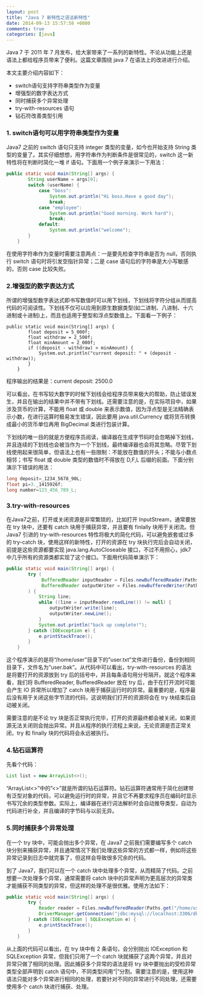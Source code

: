 ```yaml
---
layout: post
title: "Java 7 新特性之语法新特性"
date: 2014-09-13 15:57:58 +0800
comments: true
categories: [java]
---
```

Java 7 于 2011 年 7 月发布，给大家带来了一系列的新特性。不论从功能上还是语法上都给程序员带来了便利。这篇文章围绕 java 7 在语法上的改进进行介绍。

本文主要介绍内容如下：

* switch语句支持字符串类型作为变量
* 增强型的数字表达方式
* 同时捕获多个异常处理
* try-with-resources 语句
* 钻石符改善类型引用

### 1. switch语句可以用字符串类型作为变量

Java7 之前的 switch 语句只支持 integer 类型的变量，如今也开始支持 String 类型的变量了。其实仔细想想，用字符串作为判断条件是很常见的，switch 这一新特性将在判断时简化一堆 if 语句。下面用一个例子来演示一下用法：
```java
public static void main(String[] args) {
        String userName = args[0];
        switch (userName) {
            case "boss":
                System.out.println("Hi boss.Have a good day");
                break;
            case "employee":
                System.out.println("Good morning. Work hard");
                break;
            default:
                System.out.println("welcome");
        }
    }
```

在使用字符串作为变量时需要注意两点：一是要先检查字符串是否为 null，否则执行 switch 语句时将引发空指针异常；二是 case 语句后的字符串是大小写敏感的，否则 case 比较失败。

### 2.增强型的数字表达方式

所谓的增强型数字表达式即书写数值时可以用下划线，下划线将字符分组从而提高代码的可阅读性。下划线不仅可以应用到原生数据类型(如二进制、八进制、十六进制或十进制)上，而且也适用于整型和浮点型数值上。下面看一下例子：
```
public static void main(String[] args) {
        float deposit = 5_000f;
        float withdraw = 2_500f;
        float minAmount = 2_000f;
        if ((deposit - withdraw) > minAmount) {
            System.out.println("current deposit: " + (deposit - withdraw));
        }
    }
```
程序输出的结果是：current deposit: 2500.0

可以看出，在书写较大数字的时候下划线会给程序员带来极大的帮助，防止错误发生，并且在输出的结果中并不带有下划线。还需要注意的是，在实际项目中，如果涉及货币的计算，不能用 float 或 double 来表示数值，因为浮点型是无法精确表示小数，在进行运算时极易发生错误，因此要用 java.util.Currency 或将货币转换成最小的货币单位再用 BigDecimal 类进行包装计算。

下划线的唯一目的就是方便程序员阅读，编译器在生成字节码时会忽略掉下划线，并且连续的下划线也会被当作为一个下划线，最终编译器也会将其忽略。尽管下划线使用起来很简单，但语法上也有一些限制：不能放在数值的开头；不能与小数点相邻；书写 float 或 double 类型的数值时不得放在 D,F,L 后缀的前面。下面分别演示下错误的用法：
```java
long deposit=_1234_5678_90L;
float pi=3._1415926f;
long number=123_456_789_L;
```
<!--more-->

### 3.try-with-resources

在Java7之前，打开或关闭资源是非常繁琐的，比如打开 InputStream，通常要放在 try 块中，还要有 catch 块用于捕获异常，并且要有 finlally 块用于关闭流。但 Java7 引进的 try-with-resources 特性将极大的简化代码，可以避免嵌套或过多的 try-catch 块，使用这样的新特性，打开的资源在 try 块执行完后会自动关闭，前提是这些资源都要实现 java.lang.AutoCloseable 接口，不过不用担心，jdk7 中几乎所有的资源类都实现了这个接口。下面用代码简单演示下：
```java
public static void main(String[] args) {
        try (
             BufferedReader inputReader = Files.newBufferedReader(Paths.get("/home/user/user.txt"), Charset.defaultCharset());
             BufferedReader outputWriter = Files.newBufferedWriter(Paths.get("/home/user/user.bak"), Charset.defaultCharset())
        ) {
            String line;
            while ((line = inputReader.readLine()) != null) {
                outputWriter.write(line);
                outputWriter.newLine();
            }
            System.out.println("back up complete!");
        } catch (IOException e) {
            e.printStackTrace();
        }
    }
```

这个程序演示的是将“/home/user”目录下的”user.txt”文件进行备份，备份到相同目录下，文件名为”user.bak”。从代码中可以看出，try-with-resources 的语法是将要打开的资源放到 try 后的括号中，并且每条语句用分号隔开。就这个程序来看，我们将 BufferedReader, BufferedReader 放在 try 后，由于在打开流时可能会产生 IO 异常所以增加了 catch 块用于捕获运行时的异常。最重要的是，程序最后没有用于关闭这些字节流的代码，这说明我们打开的资源将会在 try 块结束后自动被关闭。

需要注意的是不论 try 块是否正常执行完毕，打开的资源最终都会被关闭，如果资源无法关闭则会抛出异常。并且从程序的执行流程上来说，无论资源是否正常关闭，try 和 finally 块的代码将会永远被执行。

### 4.钻石运算符
先看个代码：
```java
List list = new ArrayList<>();
```
“ArrayList<>”中的”<>”就是所谓的钻石运算符。钻石运算符通常用于简化创建带有泛型对象的代码，可以避免运行时的异常，并且它不再要求程序员在编码时显示书写冗余的类型参数。实际上，编译器在进行词法解析时会自动推导类型，自动为代码进行补全，并且编译的字节码与以前无异。

### 5.同时捕获多个异常处理

在一个 try 块中，可能会抛出多个异常，在 Java7 之前我们需要编写多个 catch 块分别来捕获异常，并且通常情况下我们处理这些异常的方式都一样，例如将这些异常记录到日志中就完事了，但这样会导致很多冗余的代码。

到了 Java7，我们可以在一个 catch 块中处理多个异常，从而精简了代码。之前想要一次处理多个异常，通常需要将 catch 块中的异常声明为更高层次的异常类才能捕获不同类型的异常，但这样的处理不是很优雅。使用方法如下：
```java
public static void main(String[] args) {
        try {
            Reader reader = Files.newBufferedReader(Paths.get("/home/user/file.txt"), Charset.defaultCharset());
            DriverManager.getConnection("jdbc:mysql://localhost:3306/db", "root", "toor");
        } catch (IOException | SQLException e) {
            e.printStackTrace();
        }
    }
```
从上面的代码可以看出，在 try 块中有 2 条语句，会分别抛出 IOException 和 SQLException 异常，但我们只用了一个 catch 块就捕获了这两个异常，并且对异常只做了相同的处理。因此捕获多个异常的语法是将 try 块中要抛出的受检异常类型全部声明到 catch 语句中，不同类型间用“|”分割。需要注意的是，使用这种语法只能对多个异常进行相同的处理，若要针对不同的异常进行不同处理，还需要使用多个 catch 块进行捕获、处理。
